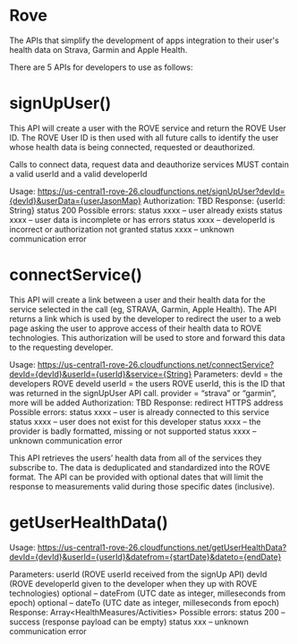 # Rove
The APIs that simplify the development of apps integration to their user's health data on Strava, Garmin and Apple Health.

There are 5 APIs for developers to use as follows:

# signUpUser()

This API will create a user with the ROVE service and return the ROVE User ID.  The ROVE User ID is then used with all future calls to identify the user whose health data is being connected, requested or deauthorized.

Calls to connect data, request data and deauthorize services MUST contain a valid userId and a valid developerId 

Usage: https://us-central1-rove-26.cloudfunctions.net/signUpUser?devId={devId}&userData={userJasonMap}
Authorization: TBD
Response: {userId: String} status 200
Possible errors: 	status xxxx – user already exists
			status xxxx – user data is incomplete or has errors
			status xxxx – developerId is incorrect or authorization not 						granted
			status xxxx – unknown communication error

# connectService()

This API will create a link between a user and their health data for the service selected in the call (eg, STRAVA, Garmin, Apple Health).  The API returns a link which is used by the developer to redirect the user to a web page asking the user to approve access of their health data to ROVE technologies.  This authorization will be used to store and forward this data to the requesting developer.

Usage: https://us-central1-rove-26.cloudfunctions.net/connectService?devId={devId}&userId={userId}&service={String}
Parameters: 	devId = the developers ROVE deveId
		userId = the users ROVE userId, this is the ID that was returned in 				the signUpUser API call.
		provider = “strava” or “garmin”, more will be added
Authorization: TBD
Response: redirect HTTPS address
Possible errors: 	status xxxx – user is already connected to this service
			status xxxx – user does not exist for this developer
			status xxxx – the provider is badly formatted, missing or not supported
			status xxxx – unknown communication error


This API retrieves the users’ health data from all of the services they subscribe to.  The data is deduplicated and standardized into the ROVE format.  The API can be provided with optional dates that will limit the response to measurements valid during those specific dates (inclusive).

# getUserHealthData()

Usage:  https://us-central1-rove-26.cloudfunctions.net/getUserHealthData?devId={devId}&userId={userId}&datefrom={startDate}&dateto={endDate}

Parameters: 	userId (ROVE userId received from the signUp API)
		devId (ROVE developerId given to the developer when they up with ROVE technologies)
		optional – dateFrom (UTC date as integer, milleseconds from epoch)
		optional – dateTo (UTC date as integer, milleseconds from epoch)
Response:  	Array<HealthMeasures/Activities>
Possible errors:	status 200 – success (response payload can be empty)
			status xxx – unknown communication error
